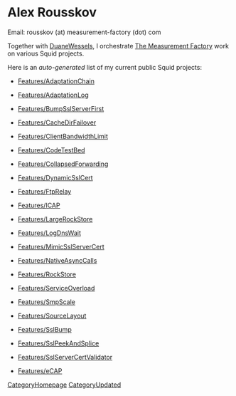 # Alex Rousskov

Email: rousskov (at) measurement-factory (dot) com

Together with
[DuaneWessels](/DuaneWessels#),
I orchestrate [The Measurement
Factory](http://www.measurement-factory.com/) work on various Squid
projects.

Here is an *auto-generated* list of my current public Squid projects:

  - [Features/AdaptationChain](/Features/AdaptationChain#)

  - [Features/AdaptationLog](/Features/AdaptationLog#)

  - [Features/BumpSslServerFirst](/Features/BumpSslServerFirst#)

  - [Features/CacheDirFailover](/Features/CacheDirFailover#)

  - [Features/ClientBandwidthLimit](/Features/ClientBandwidthLimit#)

  - [Features/CodeTestBed](/Features/CodeTestBed#)

  - [Features/CollapsedForwarding](/Features/CollapsedForwarding#)

  - [Features/DynamicSslCert](/Features/DynamicSslCert#)

  - [Features/FtpRelay](/Features/FtpRelay#)

  - [Features/ICAP](/Features/ICAP#)

  - [Features/LargeRockStore](/Features/LargeRockStore#)

  - [Features/LogDnsWait](/Features/LogDnsWait#)

  - [Features/MimicSslServerCert](/Features/MimicSslServerCert#)

  - [Features/NativeAsyncCalls](/Features/NativeAsyncCalls#)

  - [Features/RockStore](/Features/RockStore#)

  - [Features/ServiceOverload](/Features/ServiceOverload#)

  - [Features/SmpScale](/Features/SmpScale#)

  - [Features/SourceLayout](/Features/SourceLayout#)

  - [Features/SslBump](/Features/SslBump#)

  - [Features/SslPeekAndSplice](/Features/SslPeekAndSplice#)

  - [Features/SslServerCertValidator](/Features/SslServerCertValidator#)

  - [Features/eCAP](/Features/eCAP#)

[CategoryHomepage](/CategoryHomepage#)
[CategoryUpdated](/CategoryUpdated#)
